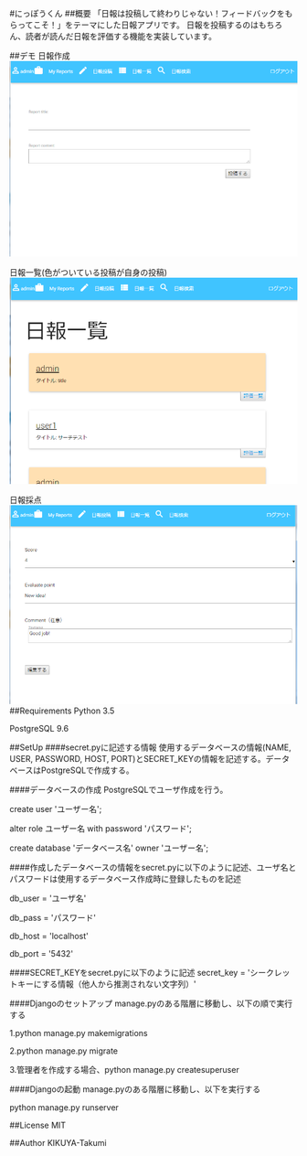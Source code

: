 #にっぽうくん
##概要
「日報は投稿して終わりじゃない！フィードバックをもらってこそ！」をテーマにした日報アプリです。
日報を投稿するのはもちろん、読者が読んだ日報を評価する機能を実装しています。

##デモ
日報作成
![](NippoKun/images/report_entry.jpg)

日報一覧(色がついている投稿が自身の投稿)
![](NippoKun/images/index.jpg)

日報採点
![](NippoKun/images/score.jpg)
##Requirements
Python 3.5

PostgreSQL 9.6

##SetUp
####secret.pyに記述する情報
使用するデータベースの情報(NAME, USER, PASSWORD, HOST, PORT)とSECRET_KEYの情報を記述する。データベースはPostgreSQLで作成する。

####データベースの作成
PostgreSQLでユーザ作成を行う。

create user 'ユーザー名';

alter role ユーザー名 with password 'パスワード';

create database 'データベース名' owner 'ユーザー名';

####作成したデータベースの情報をsecret.pyに以下のように記述、ユーザ名とパスワードは使用するデータベース作成時に登録したものを記述

db_user = 'ユーザ名'

db_pass = 'パスワード'

db_host = 'localhost'

db_port = '5432'

####SECRET_KEYをsecret.pyに以下のように記述
secret_key = 'シークレットキーにする情報（他人から推測されない文字列）'

####Djangoのセットアップ
manage.pyのある階層に移動し、以下の順で実行する

  1.python manage.py makemigrations

  2.python manage.py migrate

  3.管理者を作成する場合、python manage.py createsuperuser

####Djangoの起動
manage.pyのある階層に移動し、以下を実行する

python manage.py runserver


##License
MIT

##Author
KIKUYA-Takumi